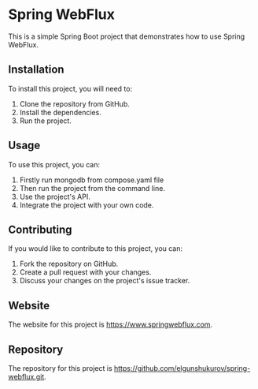# Spring WebFlux

This is a simple Spring Boot project that demonstrates how to use Spring WebFlux.

## Installation

To install this project, you will need to:

1. Clone the repository from GitHub.
2. Install the dependencies.
3. Run the project.

## Usage

To use this project, you can:

1. Firstly run mongodb from compose.yaml file
2. Then run the project from the command line.
3. Use the project's API.
4. Integrate the project with your own code.

## Contributing

If you would like to contribute to this project, you can:

1. Fork the repository on GitHub.
2. Create a pull request with your changes.
3. Discuss your changes on the project's issue tracker.

## Website

The website for this project is https://www.springwebflux.com.

## Repository

The repository for this project is https://github.com/elgunshukurov/spring-webflux.git.
